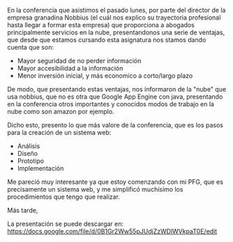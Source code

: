 En la conferencia que asistimos el pasado lunes,  por parte del director de la empresa granadina Nobbius (el cuál nos explico su trayectoria profesional hasta llegar a formar esta empresa) que proporciona a abogados principalmente
servicios en la nube, presentandonos una serie de ventajas, que desde que estamos cursando esta asignatura nos stamos dando cuenta que son:

- Mayor seguridad de no perder información
- Mayor accesibilidad a la información
- Menor inversión inicial, y más economico a corto/largo plazo

De modo, que presentando estas ventajas, nos informaron de la "nube" que usa nobbius, que no es otra que Google App Engine con java, presentando
en la conferencia otros importantes y conocidos modos de trabajo en la nube como son amazon por ejemplo.

Dicho esto, presento lo que más valore de la conferencia, que es los pasos para la creación de un sistema web:

- Análisis
- Diseño
- Prototipo
- Implementación

Me pareció muy interesante ya que estoy comenzando con mi PFG, que es precisamente un sistema web, y me  simplificó muchísimo los procedimientos que tengo que realizar.

Más tarde, 

La presentación se puede descargar en: https://docs.google.com/file/d/0B1Gr2Ww55pJUdjZzWDlWVkpaT0E/edit
